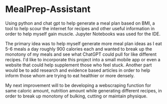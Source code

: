 # MealPrep-Assistant
Using python and chat gpt to help generate a meal plan based on BMI, a tool to help scour the internet for recipes and other useful information in order to help myself gain muscle. Jupyter Notebooks was used for the IDE. 


The primary idea was to help myself generate more meal plan ideas as I eat 5-6 meals a day roughly 900 calories each and wanted to break up the monotony of my meals and see what ChatGPT could pull for like different recipes. I'd like to incorporate this project into a small mobile app or even a website that could help supplement those who feel stuck. Another part would be to add research and evidence based articles in order to help inform those whom are trying to eat healthier or more densely.


My next improvement will to be developing a webscraping function for same caloric amount, nutrition amount while generating different recipes, in order to break up monotony of bulking, cutting or maintain physique. 
